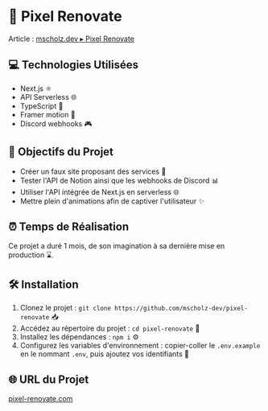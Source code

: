   <h1>🚀 Pixel Renovate</h1>

  <p>Article : <a href="https://mscholz.dev/projet/06-pixel-renovate" target="_blank">mscholz.dev ▸ Pixel Renovate</a></p>

  <h2>💻 Technologies Utilisées</h2>
  <ul>
    <li>Next.js ⚛️</li>
    <li>API Serverless 🌐</li>
    <li>TypeScript 📝</li>
    <li>Framer motion 🎨</li>
    <li>Discord webhooks 🎮</li>
  </ul>

  <h2>🎯 Objectifs du Projet</h2>
  <ul>
    <li>Créer un faux site proposant des services 💼</li>
    <li>Tester l'API de Notion ainsi que les webhooks de Discord 📊</li>
    <li>Utiliser l'API intégrée de Next.js en serverless 🌐</li>
    <li>Mettre plein d'animations afin de captiver l'utilisateur ✨</li>
  </ul>


  <h2>⏰ Temps de Réalisation</h2>
  <p>Ce projet a duré 1 mois, de son imagination à sa dernière mise en production ⌛.</p>

  <h2>🛠️ Installation</h2>
  <ol>
    <li>Clonez le projet : <code>git clone https://github.com/mscholz-dev/pixel-renovate</code> 📥</li>
    <li>Accédez au répertoire du projet : <code>cd pixel-renovate</code> 📂</li>
    <li>Installez les dépendances : <code>npm i</code> ⚙️</li>
    <li>Configurez les variables d'environnement : copier-coller le <code>.env.example</code> en le nommant <code>.env</code>, puis ajoutez vos identifiants 🔧</li>
  </ol>

  <h2>🌐 URL du Projet</h2>
  <p><a href="https://pixel-renovate.com/">pixel-renovate.com</a></p>
